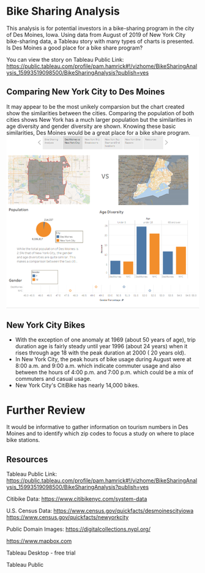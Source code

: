 # Bike Sharing Analysis
This analysis is for potential investors in a bike-sharing program in the city of Des Moines, Iowa. Using data from August of 2019 of New York City bike-sharing data, a Tableau story with many types of charts is presented. Is Des Moines a good place for a bike share program?

You can view the story on Tableau Public Link:
https://public.tableau.com/profile/pam.hamrick#!/vizhome/BikeSharingAnalysis_15993519098500/BikeSharingAnalysis?publish=yes

## Comparing New York City to Des Moines
It may appear to be the most unikely comparsion but the chart created show the similarities between the cities.
Comparing the population of both cities shows New York has a much larger population but the similarities in age diversity 
and gender diversity are shown. Knowing these basic similarities, Des Moines would be a great place for a bike share program.
![](DMvNYC.PNG)


## New York City Bikes
- With the exception of one anomaly at 1969 (about 50 years of age), trip duration age is fairly steady until year 1996 (about 24 years) when it rises through age 18 with the peak duration at 2000 ( 20 years old).
- In New York City, the peak hours of bike usage during August were at 8:00 a.m. and 9:00 a.m. which indicate commuter usage and also between the hours of 4:00 p.m. 
and 7:00 p.m. which could be a mix of commuters and casual usage.
- New York City's CitiBike has nearly 14,000 bikes.

# Further Review
It would be informative to gather information on tourism numbers in Des Moines and to identify which zip codes to focus a study on where to place bike stations.

## Resources
Tableau Public Link:
https://public.tableau.com/profile/pam.hamrick#!/vizhome/BikeSharingAnalysis_15993519098500/BikeSharingAnalysis?publish=yes

Citibike Data:
https://www.citibikenyc.com/system-data

U.S. Census Data:
https://www.census.gov/quickfacts/desmoinescityiowa
https://www.census.gov/quickfacts/newyorkcity

Public Domain Images:
https://digitalcollections.nypl.org/

https://www.mapbox.com

Tableau Desktop - free trial

Tableau Public

